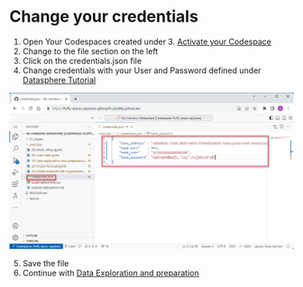 # Change your credentials

1. Open Your Codespaces created under 3. [Activate your Codespace](/01_Assets/03-activate-codespace.md)
2. Change to the file section on the left
3. Click on the credentials.json file
4. Change credentials with your User and Password defined under [Datasphere Tutorial](/exercises/tutorial-datasphere.md) 

![It should look like this and should be editable](../01_Assets/img/030_credentials.png) 

5. Save the file 
6. Continue with [Data Exploration and preparation](exercises/10-Data-exploration-and-preparation.ipynb)

